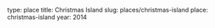 type: place
title: Christmas Island
slug: places/christmas-island
place: christmas-island
year: 2014
